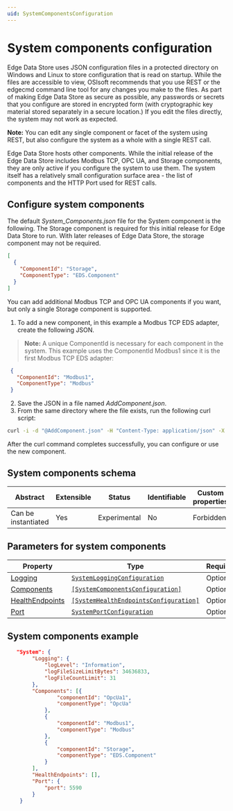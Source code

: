 ```yaml
---
uid: SystemComponentsConfiguration
---
```


# System components configuration

Edge Data Store uses JSON configuration files in a protected directory on Windows and Linux to store configuration that is read on startup. While the files are accessible to view, OSIsoft recommends that you use REST or the edgecmd command line tool for any changes you make to the files. As part of making Edge Data Store as secure as possible, any passwords or secrets that you configure are stored in encrypted form (with cryptographic key material stored separately in a secure location.) If you edit the files directly, the system may not work as expected.

**Note:** You can edit any single component or facet of the system using REST, but also configure the system as a whole with a single REST call.

Edge Data Store hosts other components. While the initial release of the Edge Data Store includes Modbus TCP, OPC UA, and Storage components, they are only active if you configure the system to use them. The system itself has a relatively small configuration surface area - the list of components and the HTTP Port used for REST calls.

## Configure system components

The default _System_Components.json_ file for the System component is the following. The Storage component is required for this initial release for Edge Data Store to run. With later releases of Edge Data Store, the storage component may not be required.

```json
[
  {
    "ComponentId": "Storage",
    "ComponentType": "EDS.Component"
  }
]
```

 You can add additional Modbus TCP and OPC UA components if you want, but only a single Storage component is supported. 

1. To add a new component, in this example a Modbus TCP EDS adapter, create the following JSON. 

> **Note:** A unique ComponentId is necessary for each component in the system. This example uses the ComponentId Modbus1 since it is the first Modbus TCP EDS adapter:

 ```json
  {
    "ComponentId": "Modbus1",
    "ComponentType": "Modbus"
  }
 ```

2. Save the JSON in a file named _AddComponent.json_. 
3. From the same directory where the file exists, run the following curl script:

```bash
curl -i -d "@AddComponent.json" -H "Content-Type: application/json" -X POST http://localhost:5590/api/v1/configuration/system/components
```

After the curl command completes successfully, you can configure or use the new component.

## System components schema

| Abstract            | Extensible | Status       | Identifiable | Custom properties | Additional properties | 
| ------------------- | ---------- | ------------ | ------------ | ----------------- | --------------------- | 
| Can be instantiated | Yes        | Experimental | No           | Forbidden         | Forbidden             |


## Parameters for system components

| Property                                        | Type      | Required | Nullable | Defined by                            |
| ----------------------------------------------- | --------- | -------- | -------- | ------------------------------------- |
| [Logging](#logging)         | [`SystemLoggingConfiguration`](xref:system_Logging_schema) | Optional | Yes      | EdgeLoggerConfiguration |
| [Components](#components) | [`[SystemComponentsConfiguration]`](xref:system_Components_schema) | Optional | Yes      | ComponentsConfiguration |
| [HealthEndpoints](#healthEndpoints) | [`[SystemHealthEndpointsConfiguration]`](xref:system_HealthEndpoints_schema) | Optional | Yes      | HealthEndpointsConfiguration |
| [Port](#port) | [`SystemPortConfiguration`](xref:portschema) | Optional | Yes      | PortConfiguration |

## System components example

```json
   "System": {
        "Logging": {
            "logLevel": "Information",
            "logFileSizeLimitBytes": 34636833,
            "logFileCountLimit": 31
        },
        "Components": [{
                "componentId": "OpcUa1",
                "componentType": "OpcUa"
            },
            {
                "componentId": "Modbus1",
                "componentType": "Modbus"
            },
            {
                "componentId": "Storage",
                "componentType": "EDS.Component"
            }
        ],
        "HealthEndpoints": [],
        "Port": {
            "port": 5590
        }
    }
```
